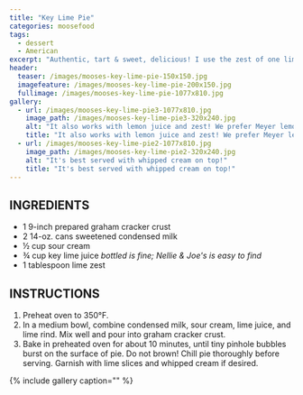 ```yaml
---
title: "Key Lime Pie"
categories: moosefood
tags: 
  - dessert
  - American
excerpt: "Authentic, tart & sweet, delicious! I use the zest of one lime (without measuring; it's usually just over 1 tablespoon), then juice that lime and add to it enough key lime juice to make the ¾ cup. Do not attempt to cover with foil or plastic wrap for chilling! Save the plastic lid from the pie crust, and cover the pie with it for chilling."
header:
  teaser: /images/mooses-key-lime-pie-150x150.jpg
  imagefeature: /images/mooses-key-lime-pie-200x150.jpg
  fullimage: /images/mooses-key-lime-pie-1077x810.jpg
gallery:
  - url: /images/mooses-key-lime-pie3-1077x810.jpg
    image_path: /images/mooses-key-lime-pie3-320x240.jpg
    alt: "It also works with lemon juice and zest! We prefer Meyer lemons."
    title: "It also works with lemon juice and zest! We prefer Meyer lemons."
  - url: /images/mooses-key-lime-pie2-1077x810.jpg
    image_path: /images/mooses-key-lime-pie2-320x240.jpg
    alt: "It's best served with whipped cream on top!"
    title: "It's best served with whipped cream on top!"
---
```


## INGREDIENTS
* 1 9-inch prepared graham cracker crust
* 2 14-oz. cans sweetened condensed milk
* ½ cup sour cream
* ¾ cup key lime juice _bottled is fine; Nellie & Joe's is easy to find_
* 1 tablespoon lime zest

## INSTRUCTIONS
1. Preheat oven to 350°F.
2. In a medium bowl, combine condensed milk, sour cream, lime juice, and lime rind. Mix well and pour into graham cracker crust.
3. Bake in preheated oven for about 10 minutes, until tiny pinhole bubbles burst on the surface of pie. Do not brown! Chill pie thoroughly before serving. Garnish with lime slices and whipped cream if desired.

{% include gallery caption="" %}